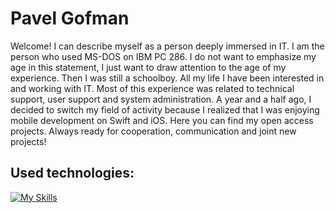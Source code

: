 # Pavel Gofman
Welcome! I can describe myself as a person deeply immersed in IT. I am the person who used MS-DOS on IBM PC 286. I do not want to emphasize my age in this statement, I just want to draw attention to the age of my experience. Then I was still a schoolboy. All my life I have been interested in and working with IT. Most of this experience was related to technical support, user support and system administration. A year and a half ago, I decided to switch my field of activity because I realized that I was enjoying mobile development on Swift and iOS. Here you can find my open access projects. Always ready for cooperation, communication and joint new projects!

## Used technologies:
[![My Skills](https://skillicons.dev/icons?i=apple,swift,firebase,ai,ps,mysql,html,css,php)](https://skillicons.dev)



<!--
**gofmanpe/gofmanpe** is a ✨ _special_ ✨ repository because its `README.md` (this file) appears on your GitHub profile.



Here are some ideas to get you started:

- 🔭 I’m currently working on ...
- 🌱 I’m currently learning ...
- 👯 I’m looking to collaborate on ...
- 🤔 I’m looking for help with ...
- 💬 Ask me about ...
- 📫 How to reach me: ...
- 😄 Pronouns: ...
- ⚡ Fun fact: ...
-->
